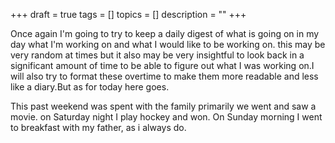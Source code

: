 +++
draft = true
tags = []
topics = []
description = ""
+++

Once again I'm going to try to keep a daily digest of what is going on in my day what I'm working on and what I would like to be working on. this may be very random at times but it also may be very insightful to look back in a significant amount of time to be able to figure out what I was working on.I will also try to  format these overtime to make them more readable and less like a diary.But as for today here goes.



This past weekend was spent with the family primarily we went and saw a movie. on Saturday night I play hockey and won. On Sunday morning I went to breakfast with my father, as i always do.